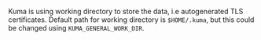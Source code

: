 Kuma is using working directory to store the data, i.e autogenerated TLS certificates.
Default path for working directory is `$HOME/.kuma`, but this could be changed using `KUMA_GENERAL_WORK_DIR`. 
